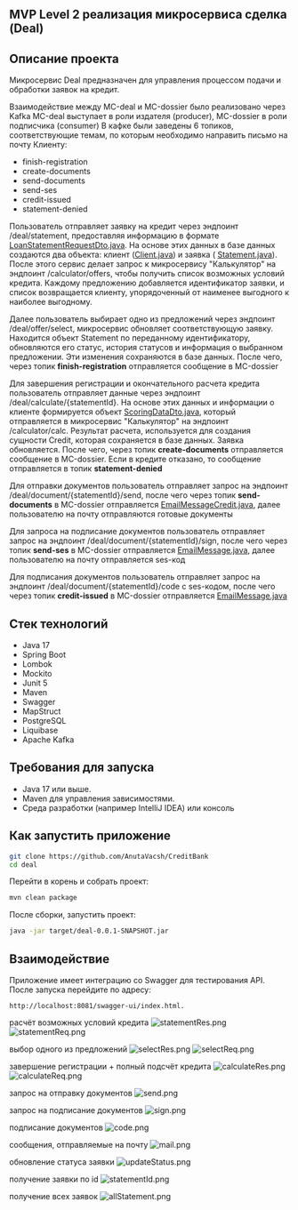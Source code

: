 ## MVP Level 2 реализация микросервиса сделка (Deal)

## Описание проекта

Микросервис Deal предназначен для управления процессом подачи и обработки заявок на кредит.

Взаимодействие между МС-deal и МС-dossier было реализовано через Kafka
МС-deal выступает в роли издателя (producer), МС-dossier в роли подписчика (consumer)
В кафке были заведены 6 топиков, соответствующие темам, по которым необходимо направить письмо на почту Клиенту:

- finish-registration
- create-documents
- send-documents
- send-ses
- credit-issued
- statement-denied

Пользователь отправляет заявку на кредит через эндпоинт /deal/statement, предоставляя информацию в формате
[LoanStatementRequestDto.java](src%2Fmain%2Fjava%2Fru%2Fvaschenko%2Fdeal%2Fdto%2FLoanStatementRequestDto.java). На
основе этих данных в базе данных создаются два объекта:
клиент ([Client.java](src%2Fmain%2Fjava%2Fru%2Fvaschenko%2Fdeal%2Fmodels%2FClient.java)) и заявка (
[Statement.java](src%2Fmain%2Fjava%2Fru%2Fvaschenko%2Fdeal%2Fmodels%2FStatement.java)). После этого сервис делает запрос
к микросервису "Калькулятор" на эндпоинт /calculator/offers, чтобы получить
список возможных условий кредита. Каждому предложению добавляется идентификатор заявки, и список возвращается клиенту,
упорядоченный от наименее выгодного к наиболее выгодному.

Далее пользователь выбирает одно из предложений через эндпоинт /deal/offer/select, микросервис обновляет соответствующую
заявку. Находится объект Statement по переданному идентификатору, обновляются его статус, история статусов и информация
о выбранном предложении. Эти изменения сохраняются в базе данных. После чего, через топик __finish-registration__
отправляется сообщение в МС-dossier

Для завершения регистрации и окончательного расчета кредита пользователь отправляет данные через эндпоинт
/deal/calculate/{statementId}. На основе этих данных и информации о клиенте формируется
объект [ScoringDataDto.java](src%2Fmain%2Fjava%2Fru%2Fvaschenko%2Fdeal%2Fdto%2FScoringDataDto.java), который
отправляется в микросервис "Калькулятор" на эндпоинт /calculator/calc. Результат расчета, используется для создания
сущности Credit, которая сохраняется в базе данных. Заявка обновляется. После чего, через топик __create-documents__
отправляется сообщение в МС-dossier.
Если в кредите отказано, то сообщение отправляется в топик __statement-denied__

Для отправки документов пользователь отправляет запрос на эндпоинт /deal/document/{statementId}/send, после чего через
топик __send-documents__ в МС-dossier
отправляется [EmailMessageCredit.java](src%2Fmain%2Fjava%2Fru%2Fvaschenko%2Fdeal%2Fdto%2FEmailMessageCredit.java), далее
пользователю на почту отправляются готовые документы

Для запроса на подписание документов пользователь отправляет запрос на эндпоинт /deal/document/{statementId}/sign, после
чего через топик __send-ses__ в МС-dossier
отправляется [EmailMessage.java](src%2Fmain%2Fjava%2Fru%2Fvaschenko%2Fdeal%2Fdto%2FEmailMessage.java), далее
пользователю на почту отправляется ses-код

Для подписания документов пользователь отправляет запрос на эндпоинт /deal/document/{statementId}/code с ses-кодом,
после чего через топик __credit-issued__ в МС-dossier
отправляется [EmailMessage.java](src%2Fmain%2Fjava%2Fru%2Fvaschenko%2Fdeal%2Fdto%2FEmailMessage.java)

## Стек технологий

- Java 17
- Spring Boot
- Lombok
- Mockito
- Junit 5
- Maven
- Swagger
- MapStruct
- PostgreSQL
- Liquibase
- Apache Kafka

## Требования для запуска

- Java 17 или выше.
- Maven для управления зависимостями.
- Среда разработки (например IntelliJ IDEA) или консоль

## Как запустить приложение

```bash
git clone https://github.com/AnutaVacsh/CreditBank 
cd deal
```

Перейти в корень и собрать проект:

```bash
mvn clean package
```

После сборки, запустить проект:

```bash
java -jar target/deal-0.0.1-SNAPSHOT.jar
```

## Взаимодействие

Приложение имеет интеграцию со Swagger для тестирования API.
После запуска перейдите по адресу:

```
http://localhost:8081/swagger-ui/index.html.
```

расчёт возможных условий кредита
![statementRes.png](img%2FstatementRes.png)
![statementReq.png](img%2FstatementReq.png)

выбор одного из предложений
![selectRes.png](img%2FselectRes.png)
![selectReq.png](img%2FselectReq.png)

завершение регистрации + полный подсчёт кредита
![calculateRes.png](img%2FcalculateRes.png)
![calculateReq.png](img%2FcalculateReq.png)

запрос на отправку документов
![send.png](img%2Fsend.png)

запрос на подписание документов
![sign.png](img%2Fsign.png)

подписание документов
![code.png](img%2Fcode.png)

сообщения, отправляемые на почту
![mail.png](img%2Fmail.png)

обновление статуса заявки
![updateStatus.png](img%2FupdateStatus.png)

получение заявки по id
![statementId.png](img%2FstatementId.png)

получение всех заявок
![allStatement.png](img%2FallStatement.png)